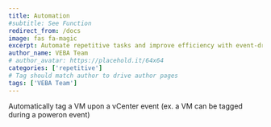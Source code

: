 ```yaml
---
title: Automation
#subtitle: See Function
redirect_from: /docs
image: fas fa-magic
excerpt: Automate repetitive tasks and improve efficiency with event-driven functions powered by Knative
author_name: VEBA Team
# author_avatar: https://placehold.it/64x64
categories: ['repetitive']
# Tag should match author to drive author pages
tags: ['VEBA Team']
---
```

Automatically tag a VM upon a vCenter event (ex. a VM can be tagged during a poweron event)